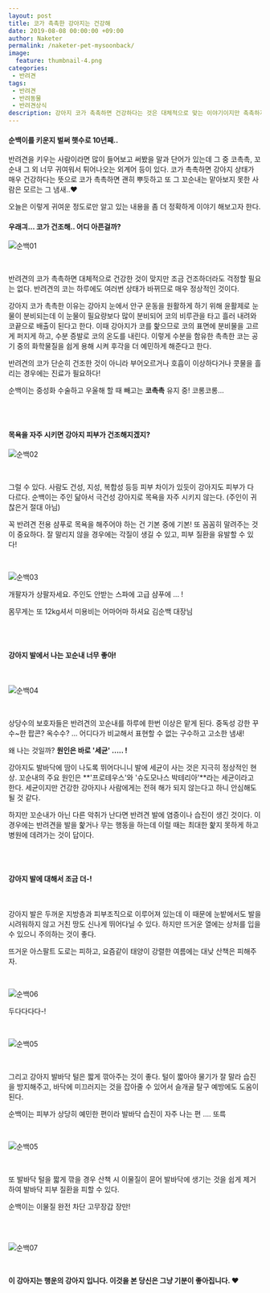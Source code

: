 ```yaml
---
layout: post
title: 코가 촉촉한 강아지는 건강해
date: 2019-08-08 00:00:00 +09:00
author: Naketer
permalink: /naketer-pet-mysoonback/
image:
  feature: thumbnail-4.png
categories:
 - 반려견
tags:
 - 반려견
 - 반려동물
 - 반려견상식
description: 강아지 코가 촉촉하면 건강하다는 것은 대체적으로 맞는 이야기이지만 촉촉하지 않다고 해서 건강하지 않는 것은 아니다. 가볍게 알았던 반려견 정보 조금 더 알아보자.
---
```




#### 순백이를 키운지 벌써 햇수로 10년째.. <Br>

반려견을 키우는 사람이라면 많이 들어보고 써봤을 말과 단어가 있는데 그 중 코촉촉, 꼬순내 그 외 너무 귀여워서 튀어나오는 외계어 등이 있다. 코가 촉촉하면 강아지 상태가 매우 건강하다는 뜻으로 코가 촉촉하면 괜히 뿌듯하고 또 그 꼬순내는 맡아보지 못한 사람은 모르는 그 냄새..♥ 

오늘은 이렇게 귀여운 정도로만 알고 있는 내용을 좀 더 정확하게 이야기 해보고자 한다. <Br>



#### 우래긔... 코가 건조해.. 어디 아픈걸까?<Br>

![순백01](https://lh3.googleusercontent.com/qGGFc7W5l0b7SRdWoTsKo937xXx--7WotjdMF9Kpqh4tHlckvnqml96HAQCO6ScBwIEi18i3YMTdg8ml2eXGG6cVQJuP0GWKpZURdk6vNB_v2fQZk9-hf9IoyZ4PD8e3y7tftXr6VgNTIKgYlFWxUXqAJ76hKZNSRnj1hQsJco9r6hvqzNf16m2dW7KLxcYJGkhQu_EhmYARq1W2LwU87V4vYTTuzHzgvnZpt0CbKrqxPm3Yrw-b98-S52jQwQZqDZRZsteKpFGlQMcXt1PchBM2MEF2TxAIOG4BPIV_4C4dlfDyXRuSxIHAF6n4NLKN94lLfus2Ckef6_OEtGZhq28IuNZh3nn3uuf0cewaD5P-lBZ8oJuE5db5OV0hTMXAeT1wCWOGOMRnHznXQCi3zRWhXAGoQfurzayLT9A4uui_BCmmueOrfa6TNCPCHAz4aYkhjilJeACGEPCyAdDKatwSM4RJu4YZVe9nOharC2j1sB0d8KkJdSNWA7uUB_eNG9wPwHLLyi00QtedsShbXOt4SfIz0Sh__W5Y5nJdjqIIUXKigqswKM58X0ZENGhUuCB5HSVDlYrYezEmweqI5atvzD3nYrBtG5t2p6LapR1gEu96gl3b0A-GuK65FBhYhRfon50k4bMLe0HlyXq2jWkyCapo69ym00ycvH7s9NyQD0fndxLH7Nf8Eq_r9UWYaljvSFZdT2g5rSUv_SwbrcZp=w886-h466-no)

<Br>

반려견의 코가 촉촉하면 대체적으로 건강한 것이 맞지만 조금 건조하더라도 걱정할 필요는 없다. 반려견의 코는 하루에도 여러번 상태가 바뀌므로 매우 정상적인 것이다.

강아지 코가 촉촉한 이유는 강아지 눈에서 안구 운동을 원활하게 하기 위해 윤활제로 눈물이 분비되는데 이 눈물이 필요량보다 많이 분비되어 코의 비루관을 타고 흘러 내려와 코끝으로 배출이 된다고 한다. 이때 강아지가 코를 핥으므로 코의 표면에 분비물을 고르게 퍼지게 하고, 수분 증발로 코의 온도를 내린다. 이렇게 수분을 함유한 촉촉한 코는 공기 중의 화학물질을 쉽게 용해 시켜 후각을 더 예민하게 해준다고 한다.

반려견의 코가 단순히 건조한 것이 아니라 부어오르거나 호흡이 이상하다거나 콧물을 흘리는 경우에는 진료가 필요하다! 

순백이는 중성화 수술하고 우울해 할 때 빼고는 **코촉촉** 유지 중! 코롱코롱...

<Br>

<Br>

#### 목욕을 자주 시키면 강아지 피부가 건조해지겠지?<Br>

![순백02](https://lh3.googleusercontent.com/wol8GxuJgILPP-xp04YE31LCogCF2V6oroBX8w6ECXOfOYbY4Z6Da9517Ba04c4R2lcEFagWKu8LnQV37c-rrtZfTTdoxdX0jybBzCEYJqE_GKOEgFDYvJdLPzQ2RNKmi13FmBMAuClYlskXbW070x3Xs7A6fDL3FhVtKVQlH1w2mExesmRLg_NEVrEYbkTtB89v2-F4O8A41SvP-Y5G7_8zekqxnNv0fAj5SuflD-uFnFKcIUlBPLFy2NJDaPTJ89JF9XB1PtCUzXebvZWwCraF9A9qGH7tHuyG92riRSgbH5qwqHD9Q72syYsKIyyvl53gMr0kJc8uR_4q-cQxmhCMVH26zhyC59u9QntlJhLakdCd18gDKLgWMj8ZhACdCsw6dSkYGiRPPHIK5zdF91My8HC8kGKR-SJwJpJMzCoAmhjAq5hsE_KUCK6b3zzBvQk-T28H0NR_lHoth84DNJ8AWRMCDUw3xtDrDfykS-YY499jafinb2PJnEFsPpuRFW2s6OCb3Hzg4pi-gM4kgg-WR1O36PY_hHMHfcna1leZB_elbrbmGzpSA0J2iQ8GYRK35cvG1QR1YZKpI7y5dQ1bBH6kgA73FHSbXAr880cStWacTOYorkQWnVQqh8_tnxdwK3CNuGe7TQJ7GwAlDlw9iX7asEiRQGKGIDCEi8vDWjJM2jZB00MzBhmtShp2cHsOBSgOAwqVOAt7RCz5w7sL=w886-h466-no)

<Br>

그럴 수 있다. 사람도 건성, 지성, 복합성 등등 피부 차이가 있듯이 강아지도 피부가 다 다르다. 순백이는 주인 닮아서 극건성 강아지로 목욕을 자주 시키지 않는다. (주인이 귀찮은거 절대 아님)

꼭 반려견 전용 샴푸로 목욕을 해주어야 하는 건 기본 중에 기본! 또 꼼꼼히 말려주는 것이 중요하다. 잘 말리지 않을 경우에는 각질이 생길 수 있고, 피부 질환을 유발할 수 있다!

<Br>

![순백03](https://lh3.googleusercontent.com/gdosFLtHP4tAObN_eVmOt5ppME_2Dxhj2fjxT2-lTZpcEQLkA4b25wTy3ryvepzTVI7UPK-rBFPssKdHD4eCAZr97BbE12eUXbQk8R7Lnzlsiddgkw8gVJy2GYd88KhDEAhp_Z5Fv-qy75jbW9JnjJrLoa5IevFoNOugOB2wZaEaWB2SSH0WG1fuIg25i0xBa8lXW1UuUnEOrUgtIjGWEAKpfzFX0adIgbyaw1VZk3u5M7_VPTk2dFDmcFMXamEEpaV85cF--NzqNvahV8MGNg9pod3ajLyCNYF9p6MHJY3SHYogF2hfo5SvhDpCvjkgYvbvg3veukKny1PQC9rD72qEherwQE6AZE4xC1D4PFMBCLl3jA8DVztSvm-A3fNxaCEsg0Pom-WpkwCG8B9MSiM6_1xTnWteCOCScRcOoF5Cxnbw0c4GG9dBV65voWbdGDO5m6mXDXigJwes-MhW152t5fimP-xmWXiYKUwL7amZkDY0zZ0ZstsOPX2l-ZKbrz8pgQgI8cAaSEi-FYPDx051LV81Sy34Z74yYuAYNaJD1fnDb6_R5bAcwOgXKLjJWOE2FzXGmG7pa-W-8RbCLTQj7lroZrWLf5fvF09roU4ff_0kMzROXmgoAYW5rVvQh9Karr11XC0iPs-DswD4KpkXqVxK-o1Ob7SUEmW_KNmt6zxzBYkLz2HCZ-XSK3suxEw726Bnw9-FODCAY4Ax51TF=w886-h863-no)

개팔자가 상팔자세요. 주인도 안받는 스파에 고급 샴푸에 ... !

몸무게는 또 12kg셔서 미용비는 어마어마 하셔요 김순백 대장님 

<Br>

<Br>

#### 강아지 발에서 나는 꼬순내 너무 좋아!

<Br>

![순백04](https://lh3.googleusercontent.com/nSGJH1wFqu1rCgBNRTraP_gix2bfyEtOLQ6kY4SFITpgtkLknGhRVQPXvXK0bqBPn5QZ0fo6aMQUh4B4DNi-XM9wMq637_bxplhc9vIl-_H2fqtmj0EXTDgTWBpSfHTXDqIwoie1emZ3Yky0Yyxu7p24RUhLg9i0wHmBQaUEADSEfnPfxTUNEEo4jOzyxuLg0cLvIM7p6w0I38q6PXMAHlT8UNPV96dAP7yVr8pbf8K6XoLPmJfK0VSf9TSb-CD81-aBNsC_c7T2aAhjSsjLHmpSiA_OLKb8hpU8KyVImK0RTbly3_uYVsHqIJVEsfOA4vL6je9pJXhW9zfKTtG4DojGIEXZdMQDr5UDwQBt62pFHSPpfdwEzVb0n-FlZhZSUohmoiIKr_mlLce222BYjzawbfUBL77Q1EJ5phh27N40XbElzptEDKq2SxTos5tmW1wTY6a-OWk78rRu0a3axQHcGjCkBB2-kPMEq4_2OC196YxECOQDv3uLr-Q_g5nEdFrMmo2Ow8iLHJuXPzPyz2SIgbRyzGL8h_GDd9vhM1_zp2CflLOPYmf2rmVYUl210fKAOCMniwWFhoJoKcXZKAKary4h_eCJbYYFNeyO2YaE2e40LZuw7ClTAJRy3tjtuMDQhxd-pIS63meqBUGaz3u5XDwt4DtATEa1U_nH9VfO1dF7GYBSrDVBxAcdQcDu4b3aD3C0nomiI6E0hcqGDXjx=w886-h466-no)

<Br>

상당수의 보호자들은 반려견의 꼬순내를 하루에 한번 이상은 맡게 된다. 중독성 강한 꾸수~한 팝콘? 옥수수? ... 어디다가 비교해서 표현할 수 없는 구수하고 고소한 냄새! 

왜 나는 것일까? **원인은 바로 '세균' ..... !**

강아지도 발바닥에 땀이 나도록 뛰어다니니 발에 세균이 사는 것은 지극히 정상적인 현상.
꼬순내의 주요 원인은 **'프로테우스'와 '슈도모나스 박테리아'**라는 세균이라고 한다. 세균이지만 건강한 강아지나 사람에게는 전혀 해가 되지 않는다고 하니 안심해도 될 것 같다.

하지만 꼬순내가 아닌 다른 악취가 난다면 반려견 발에 염증이나 습진이 생긴 것이다. 이 경우에는 반려견을 발을 핥거나 무는 행동을 하는데 이럴 때는 최대한 핥지 못하게 하고 병원에 데려가는 것이 답이다.

<Br>

<Br>

#### 강아지 발에 대해서 조금 더-!

<Br>

강아지 발은 두꺼운 지방층과 피부조직으로 이루어져 있는데 이 때문에 눈밭에서도 발을 시려워하지 않고 거친 땅도 신나게 뛰어다닐 수 있다. 하지만 뜨거운 열에는 상처를 입을 수 있으니 주의하는 것이 좋다.

뜨거운 아스팔트 도로는 피하고, 요즘같이 태양이 강렬한 여름에는 대낮 산책은 피해주자. 

<Br>

![순백06](https://lh3.googleusercontent.com/KU1M3cwpWWJsU4dyW-c8-orwjLML8FyiUz7mtfFu9b3rY3DJOBijMrsUUDlX7YbkWQ8Il_m_KZcKLRX2p-C7Hub6N4_7yX43Vi0Wc_PTAvgCyIDso7zJQ-spz3Oqs5hvM9_tgSITZ03HZkvvcK2JKAraWqoV2cJgVTGkC_vaxRlcziRKVr7h6zRy_RgVISMgu3fejOXGtLyItuKBKTUCg5bdvTjqxVvUGsKvdaKf39_CgRX31bQ9izTWksOVjhANbE7T3wCT70eFqUMhOYul2P_5L__WXTwPFa2AQoyMgKOWHqh_ifS-XzCPFk779uNTvi9Z2R6hs00I5Do6FkCFEdM_uk3AC1rG7vO3BSLWR44VWwehqOl9ljuELVI_ZmM2npznC3EvAArlHUxj5gRehjjP_Y03mh0J6T1TmuMo8eiQS8EQrEGcU_m3i4_HvomHjPVpHg9Ur8JO4cUqQu_EOvmZmuXwkG9_aY6ZCNuv94uadT7wDHZW5uLPnNweiA3PY2t8ORnQCbXRrNhNitedtcu8Lb6c9ms7H1s_tBMxn-mqN47cVYLCCr3cBhxT0HlktXwpEX0G00vIAtZ1Wf22-MLRagurupch0_diNlwFgYJy1V08bag9bA-vm6zPz4arf4ZkUEBmMI5W6QOdzMwE1o0wplanipH-lTI0F8a5U_opslca5_aa94tzCkGCreV11m8z9hLafrKVgpDpsUA0sVae=w886-h466-no)

두다다다다-!

<Br>

![순백05](https://lh3.googleusercontent.com/z7vdnqXEqa1jvdgEFhOwultbrcvn_6l2r0VwTJmyDMJgQo-IJ2DoSULSG820PziqmKwCHsu-zo5qGHy5nxrHnsDh85pN-kiG8EViwgI0FPoak35FSVdx-WhTWwji6oe7wtODlU-Lzz7diGib1gJtKbvSXR0WNSaSQFCRFOF2pKWgFPLMzF5ZOwmifqevePwgXA9njxgd7x6_rvObixO04lQ3aeoqwhfbjo-pWtJ82xNQnlYaJ2CUrD_p5f3RH1jBVMzC-Fyg6dYafeWZcRY35qGSLPEPXp5_lVcCK99f9DobihRQQirHs0MTyxXAxokNwXyDJK1X5B3yr9k4T7hEV3nJIM46b6wJZRQqjCp63NQy7sgOM1x2z6uYk8c6dJ16xh_v4sVhLh9VIwnEl3iwI0YJuhtpd15JZ13DyWz962IooS_8sl4Or-8trGqlucXmOn7BU5g6ms-6rn-wP6xIAPa2_u72FYnRFlWcY0_z3hCg-oql1qS6hyCgsDTsCFOhrEq1D93sY_8KuuDy07Hmd42IPvhuh3ErOkupr0jmL-usCU7bIrXGOMO4kBbGjdqP0WVb6cISUZAbJCz9x2gno_J1UMQK9HxWxBNEhXpsjNd18fDYWbZnCXa1JEx64vmwXqu96meLOuWzDbDxOffLv1EWzDFnswGYanBVjCR0fDGvPA-wIRKVl_5aFSFiNpQCJawY3OZJpGseC5x7qOcOTsPn=w718-h378-no)

<Br>

그리고 강아지 발바닥 털은 짧게 깎아주는 것이 좋다. 털이 짧아야 물기가 잘 말라 습진을 방지해주고, 바닥에 미끄러지는 것을 잡아줄 수 있어서 슬개골 탈구 예방에도 도움이 된다. 

순백이는 피부가 상당히 예민한 편이라 발바닥 습진이 자주 나는 편 .... 또륵 

<Br>

![순백05](https://lh3.googleusercontent.com/LyQSQVx4DXo9dCB5QbfnQAxN9enwh_wIlr_AwMJ_YiDh20oHq6xDSEJr1F7m6DUquKHdiokvwO-c0Qgu19QBcWEDUFc-63YWdkfooRSS0EexAkYDKP30mlaMFK-aXbIOd0XGUI4AkVLNDkgEmzENxYfUQJZjI1Y7pSlIqGDFt6FfWtip-_9FpzW5TZjBX29jdY3IaJtT8McB2oN3XgC6Qo3kevxTFqAdcmDChiaQQbx16oVRvr0Xfwju9ROD-qsjY6Efq2K2sn5dSWXsZPO1QjXRLhTsc8gPVXaUs0YRDrPzWl8tpLpk0No_xSMr1fMACNsPBA5B8Q8HYtn-1e5t-bUU2Qoalxi-E705erL9u4_62Bnp3Fm30O0n3JccqQFKJWrLBvgnM9tSBi7dfCnFzb7Pbz89A5npEUKGARtZqSqFaAtZlowCWyhSzqaT0JR2bZTrCDTXP7HAI4-366cNssA2dRXPB23BoGk2Iq9QST8P92OSF3ZKuMNzIKCE7ljZeo__6N1d9R8Gw8x1DfHMr1DVV5bzPL5MnTxVS2lAGNJ60u4cehZYjq2EB15yYzIGGCF_4HKuTE1qamlcudBcaG1F-tHRk58Px8ytQk1WYnzgU2OoI0_a-a2AIGpj7U1EvDQrrs8D_1W61nZXQmmEhFkJ3J6oh9hYL7EBhPGlr7tUvUjn2JhOuCHXIqI_lIF6xluoGdNMMnJ6hDbp4_F6v8JD=w886-h466-no)

<Br>

또 발바닥 털을 짧게 깎을 경우 산책 시 이물질이 묻어 발바닥에 생기는 것을 쉽게 제거하여 발바닥 피부 질환을 피할 수 있다. 

순백이는 이물질 완전 차단 고무장갑 장만!

<Br>

<Br>

![순백07](https://lh3.googleusercontent.com/tZozGJbIQnmKISeXWoTVnrfOWysgYce-mT_udzTcr9mEtFw7qUO_iKO63yYagnbqGCLJmTNdIHNRinkL_RD-uiFBVBtzRZZVAryPsXf5IIJQWefJdFOAaHcmQf_eLe5V8gvNHPyEENMXGoF5ppwTaCIuVFeRjH7_W5uHPqVwDe8lV85lBkUwFj1OiqUqr4jV5P7mdhT8IyQ9miGUIwY_YfSfR8OycqIvTB6rKrI90sryCnSErdGXCk9IuR8OSltUVm2Feszvn0FUbERpYIWW9_BhOFsLTePZd2ByJX9jz4x-a5R14uTAKADxqt52Ad78DKxCZZWTVdbc0KRgkxeam8dK9wsLctTsJTyaW2HciSvA0BxTO943jSIa7XsJqL62ZlodaVx_b7OoiusUXXl4JqXccz_mBcQK3BFdkBeoEtzvH4pl9uQe31HoJLYQTdUSpIsvU4l2n73-QCEp48e2St_tADObYOcva1f8kLhfnXME6L7y1oqlprgpZN8F9uc9BReqHMqAib-QXlningwMCeEGxyT73YXi7JBaYdZ6XAfPCgB3VIZkhcrXICqqhEsyvOcMwAWjEdA8Xz8pCsdpZ6g5KTt2AcSQUnjaSqvttUzGE5bgiQnHt384VzTVfMJQ4RmBaSOzv9kAhpIvdJevATbaWz4Uw9CS2X2onRQR2o6sjVkR5iyJIGq5kzYdLCc4Bjj_83rETgWGaevb_RJDq7hU=w886-h466-no)

<Br>

**이 강아지는 행운의 강아지 입니다. 이것을 본 당신은 그냥 기분이 좋아집니다. ♥**

<Br>

